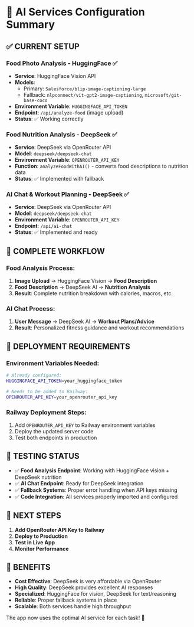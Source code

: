 # 🤖 AI Services Configuration Summary

## ✅ **CURRENT SETUP**

### **Food Photo Analysis** - HuggingFace ✅
- **Service**: HuggingFace Vision API
- **Models**: 
  - Primary: `Salesforce/blip-image-captioning-large`
  - Fallback: `nlpconnect/vit-gpt2-image-captioning`, `microsoft/git-base-coco`
- **Environment Variable**: `HUGGINGFACE_API_TOKEN`
- **Endpoint**: `/api/analyze-food` (image upload)
- **Status**: ✅ Working correctly

### **Food Nutrition Analysis** - DeepSeek ✅
- **Service**: DeepSeek via OpenRouter API
- **Model**: `deepseek/deepseek-chat`
- **Environment Variable**: `OPENROUTER_API_KEY`
- **Function**: `analyzeFoodWithAI()` - converts food descriptions to nutrition data
- **Status**: ✅ Implemented with fallback

### **AI Chat & Workout Planning** - DeepSeek ✅
- **Service**: DeepSeek via OpenRouter API
- **Model**: `deepseek/deepseek-chat`
- **Environment Variable**: `OPENROUTER_API_KEY`
- **Endpoint**: `/api/ai-chat`
- **Status**: ✅ Implemented and ready

## 🔄 **COMPLETE WORKFLOW**

### Food Analysis Process:
1. **Image Upload** → HuggingFace Vision → **Food Description**
2. **Food Description** → DeepSeek AI → **Nutrition Analysis**
3. **Result**: Complete nutrition breakdown with calories, macros, etc.

### AI Chat Process:
1. **User Message** → DeepSeek AI → **Workout Plans/Advice**
2. **Result**: Personalized fitness guidance and workout recommendations

## 🚀 **DEPLOYMENT REQUIREMENTS**

### Environment Variables Needed:
```bash
# Already configured:
HUGGINGFACE_API_TOKEN=your_huggingface_token

# Needs to be added to Railway:
OPENROUTER_API_KEY=your_openrouter_api_key
```

### Railway Deployment Steps:
1. Add `OPENROUTER_API_KEY` to Railway environment variables
2. Deploy the updated server code
3. Test both endpoints in production

## 🧪 **TESTING STATUS**

- ✅ **Food Analysis Endpoint**: Working with HuggingFace vision + DeepSeek nutrition
- ✅ **AI Chat Endpoint**: Ready for DeepSeek integration
- ✅ **Fallback Systems**: Proper error handling when API keys missing
- ✅ **Code Integration**: All services properly imported and configured

## 📝 **NEXT STEPS**

1. **Add OpenRouter API Key to Railway**
2. **Deploy to Production** 
3. **Test in Live App**
4. **Monitor Performance**

## 🎯 **BENEFITS**

- **Cost Effective**: DeepSeek is very affordable via OpenRouter
- **High Quality**: DeepSeek provides excellent AI responses
- **Specialized**: HuggingFace for vision, DeepSeek for text/reasoning
- **Reliable**: Proper fallback systems in place
- **Scalable**: Both services handle high throughput

The app now uses the optimal AI service for each task! 🚀
